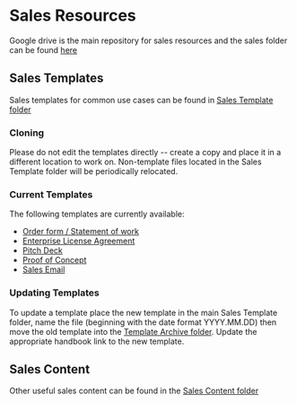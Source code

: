 # Sales Resources

Google drive is the main repository for sales resources and the sales folder can be found [here](https://drive.google.com/drive/u/0/folders/1imPXke4-1DWwGYpJBOQK3wiwtZN-TNKm)

## Sales Templates

Sales templates for common use cases can be found in [Sales Template folder](https://drive.google.com/drive/u/0/folders/13Iu-TWVRfUSSwTS9bVhM6Iofe2-268B9)

### Cloning 

Please do not edit the templates directly -- create a copy and place it in a different location to work on.  Non-template files located in the Sales Template folder will be periodically relocated.

### Current Templates

The following templates are currently available:

- [Order form / Statement of work](https://docs.google.com/document/d/1d-PHVF7O2XacWBySFw7KbW4Uzb3O6bkyX_8xt6v2kMA/)
- [Enterprise License Agreement](https://drive.google.com/file/d/1AeahrwkpjE8jX0INJy2SOHu9o1ZHJHM8/)
- [Pitch Deck](https://docs.google.com/presentation/d/1Qv75e1oSSL9eRyf8RMOPDFpqoQdOAdmB3lvWcvsZz94/)
- [Proof of Concept](https://docs.google.com/document/d/1IYI4w4Pavjf1s14CNZZ0VPSaheWGtdaNSCD0VDFWlEE/)
- [Sales Email](https://docs.google.com/document/d/1a7NayrKc8JWKgzlpawVCUVCTHFYucrSGA5wuF706B-M/)

### Updating Templates

To update a template place the new template in the main Sales Template folder, name the file (beginning with the date format YYYY.MM.DD) then move the old template into the [Template Archive folder](https://drive.google.com/drive/u/0/folders/1v4SL-sasJOUjyrNStbMnxxh0ZwUUU-4c).  Update the appropriate handbook link to the new template.

## Sales Content

Other useful sales content can be found in the [Sales Content folder](https://drive.google.com/drive/u/0/folders/1Og99CfsVetXCutZBC01q6Cx54dX5YiyZ)